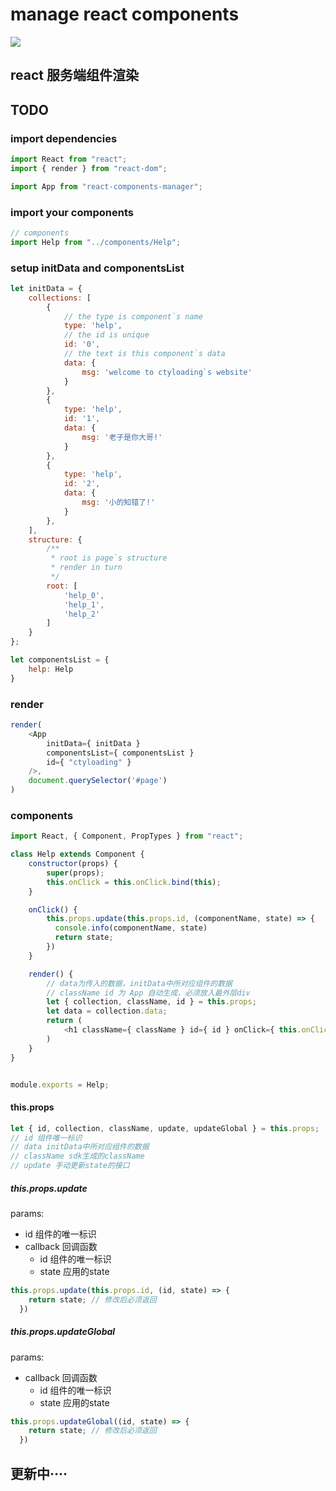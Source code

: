 # manage react components
![](https://travis-ci.org/looading/reactComponentsManager.svg?branch=master)
## react 服务端组件渲染

## TODO

### import dependencies

```js
import React from "react";
import { render } from "react-dom";

import App from "react-components-manager";
```

### import your components

```js
// components
import Help from "../components/Help";
```

### setup initData and componentsList

```js
let initData = {
    collections: [
        {
            // the type is component`s name
            type: 'help',
            // the id is unique
            id: '0',
            // the text is this component`s data
            data: {
                msg: 'welcome to ctyloading`s website'
            }
        },
        {
            type: 'help',
            id: '1',
            data: {
                msg: '老子是你大哥!'
            }
        },
        {
            type: 'help',
            id: '2',
            data: {
                msg: '小的知错了!'
            }
        },
    ],
    structure: {
        /**
         * root is page`s structure
         * render in turn
         */
        root: [
            'help_0',
            'help_1',
            'help_2'
        ]
    }
};

let componentsList = {
    help: Help
}
```

### render

```js
render(
    <App
        initData={ initData }
        componentsList={ componentsList }
        id={ "ctyloading" }
    />,
    document.querySelector('#page')
)
```

### components

```js
import React, { Component, PropTypes } from "react";

class Help extends Component {
    constructor(props) {
        super(props);
        this.onClick = this.onClick.bind(this);
    }

    onClick() {
        this.props.update(this.props.id, (componentName, state) => {
          console.info(componentName, state)
          return state;
        })
    }

    render() {
        // data为传入的数据，initData中所对应组件的数据
        // className id 为 App 自动生成，必须放入最外层div
        let { collection, className, id } = this.props;
        let data = collection.data;
        return (
            <h1 className={ className } id={ id } onClick={ this.onClick }>{ data.msg }</h1>
        )
    }
}


module.exports = Help;

```

#### this.props

```js
let { id, collection, className, update, updateGlobal } = this.props;
// id 组件唯一标识
// data initData中所对应组件的数据
// className sdk生成的className
// update 手动更新state的接口
```

##### this.props.update

params:
  - id 组件的唯一标识
  - callback 回调函数
    - id 组件的唯一标识
    - state 应用的state

```js
this.props.update(this.props.id, (id, state) => {
    return state; // 修改后必须返回
  })
```

##### this.props.updateGlobal

params:
  - callback 回调函数
    - id 组件的唯一标识
    - state 应用的state

```js
this.props.updateGlobal((id, state) => {
    return state; // 修改后必须返回
  })
```

## 更新中····
